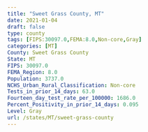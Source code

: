 ```yaml
---
title: "Sweet Grass County, MT"
date: 2021-01-04
draft: false
type: county
tags: [FIPS:30097.0,FEMA:8.0,Non-core,Gray]
categories: [MT]
County: Sweet Grass County
State: MT
FIPS: 30097.0
FEMA_Region: 8.0
Population: 3737.0
NCHS_Urban_Rural_Classification: Non-core
Tests_in_prior_14_days: 63.0
Fourteen_day_test_rate_per_100000: 1686.0
Percent_Positivity_in_prior_14_days: 0.095
Level: Gray
url: /states/MT/sweet-grass-county
---
```



